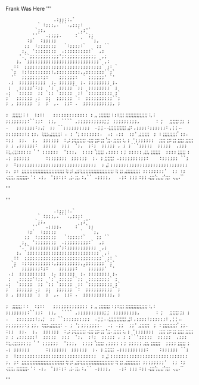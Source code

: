 Frank Was Here
'''



                      .:;;::.`
                ` :;;;,.```.,;;;:
               `;;,            `,;'`
              ''`  .;;;;.     :`` `;;
            :;`  :;;;;;         `   `;,
           ;;  :;;;;;;;   `:;;;;:`    ;; ``
          ;,  ';;;;;;;;  .;;;;;;;;;:`  ,;
         '.``;;;;;;;;;;;';:;;;;;;;;;;;  ,;
        ;, `;;;;;;;;;;;;;;;;;;;;;;;;;;;` ,:
       ::  ;;;;;;;;;;;;;;;;;;;;;;;;;;;;;` ;: `
      `;  :;:;;;;;;;;:,;;;;;;;;;,,;;;;;;;``;`
      '`  ;;;;;;;:;:    ;;;;;;:  ` ;;;;;;' `'
     .;  ;;;;;;;;;;  ;. ;;;;;;  ;. ;;;;;;;; ;.
     ;   ;;;;;':;;  ';` ;;;;;``;;  ;;;;;;;;` ;
    .;  `;;;;;  ;; `;; `;;;;;  ;: `;;;;;;;;; ;`
    ;`  ;;;;;; .;  ;;  ;;;;;; `:  ;;;;;;;;;;``;
    ; , ;;;;;; `;  ;` ,.  ;;: .  ;;;;;;;;;;;, ;
   `; ` ;;;;;;  :    `:  :;::   ;;;;;;;;;;;;; ;`
   ,,   ;;;;;;;   ` :;: `;;;   ;;;;;;;;;;;;;; :,
   :`   ;;;;;;;;:``;;:  ;;,  ```` ,;;;;;;;;;; `;
   ; `  ;;;;;;;;;,      :  `;`  `  ;;;;;;   ;` ;
   ; .   ;;;;;;;:;, `;`   ;; ``;;;;;;;;;;   `. ;
   ; .   .;;;;;;;;;;;   ,;: `,;;;;:;;;;;;:`  , ;
   ; ..  `;;;;;;;:;`   `;;, `:;;;.,;;;;;;:`  . ;
   ' `; ``;;;;;;;.  .; .;;  ;;'``   ,;;;;;;  ` ;
   :` ;;;;;;;;;' ` ;;. :;;  ;;.  ;,  ;;;;;;   `:
   ,: ;:;;;;;;;  .;;;  ;;:  ;;  ';;.  ;;;;;   :,
   `; ';;;;;;;  `;;;;  ;;:  ;;  ;;;;  ;;;;; ` ;
    ; ,;;;;;;:  ;;;;;  ;;;  ';,  ;:;  ;;;;; , ;
    ;``';;;;;  ;;;;;  ,;;;` ::;,.;;;` ;;;;;  `'
    `' ;;;;;;  ';;;,  ;;;;`  ';;;;; `,;;;;` `;`
     ;` ;;;;;` ,;;,  ;;;;;;`  ;;;;`  ;;;;;  `;
     .; ;;;;;;      :;;;;;;; `     `;;;;;;  ;.
      ;` ;;;;;;`  .;;;;;;;;;;:    :;;;;;; ``;
       ;  :;;;;;;;;;;;;;;;;;;;;;;;;;;;;;;  ; `
       ,; `;;;;;;;;;;;;;;;;;;;;;;;;;;;;;  ;,
        ;: `;;;;;;;;;;;;;;;;;;;;;;;;;;;  :;
         ;:  ,;;:;;;;;;;;;;;;;;;;;;;;;  :;
          ;;   ,;;;;;;;;;`  ;;;;;;;;'  ;;
           :;   ` .;;;;,    ;;;;;;;. `':
            .;, `          `';;:;: `,;.
              ;;,  `:,`` .;;;;,   .;:
                ;;;`           `:;;`
                  .;;;';,,,;';;;`
                      `.,,,.``


'''


'''



                      .:;;::.`
                ` :;;;,.```.,;;;:
               `;;,            `,;'`
              ''`  .;;;;.     :`` `;;
            :;`  :;;;;;         `   `;,
           ;;  :;;;;;;;   `:;;;;:`    ;; ``
          ;,  ';;;;;;;;  .;;;;;;;;;:`  ,;
         '.``;;;;;;;;;;;';:;;;;;;;;;;;  ,;
        ;, `;;;;;;;;;;;;;;;;;;;;;;;;;;;` ,:
       ::  ;;;;;;;;;;;;;;;;;;;;;;;;;;;;;` ;: `
      `;  :;:;;;;;;;;:,;;;;;;;;;,,;;;;;;;``;`
      '`  ;;;;;;;:;:    ;;;;;;:  ` ;;;;;;' `'
     .;  ;;;;;;;;;;  ;. ;;;;;;  ;. ;;;;;;;; ;.
     ;   ;;;;;':;;  ';` ;;;;;``;;  ;;;;;;;;` ;
    .;  `;;;;;  ;; `;; `;;;;;  ;: `;;;;;;;;; ;`
    ;`  ;;;;;; .;  ;;  ;;;;;; `:  ;;;;;;;;;;``;
    ; , ;;;;;; `;  ;` ,.  ;;: .  ;;;;;;;;;;;, ;
   `; ` ;;;;;;  :    `:  :;::   ;;;;;;;;;;;;; ;`
   ,,   ;;;;;;;   ` :;: `;;;   ;;;;;;;;;;;;;; :,
   :`   ;;;;;;;;:``;;:  ;;,  ```` ,;;;;;;;;;; `;
   ; `  ;;;;;;;;;,      :  `;`  `  ;;;;;;   ;` ;
   ; .   ;;;;;;;:;, `;`   ;; ``;;;;;;;;;;   `. ;
   ; .   .;;;;;;;;;;;   ,;: `,;;;;:;;;;;;:`  , ;
   ; ..  `;;;;;;;:;`   `;;, `:;;;.,;;;;;;:`  . ;
   ' `; ``;;;;;;;.  .; .;;  ;;'``   ,;;;;;;  ` ;
   :` ;;;;;;;;;' ` ;;. :;;  ;;.  ;,  ;;;;;;   `:
   ,: ;:;;;;;;;  .;;;  ;;:  ;;  ';;.  ;;;;;   :,
   `; ';;;;;;;  `;;;;  ;;:  ;;  ;;;;  ;;;;; ` ;
    ; ,;;;;;;:  ;;;;;  ;;;  ';,  ;:;  ;;;;; , ;
    ;``';;;;;  ;;;;;  ,;;;` ::;,.;;;` ;;;;;  `'
    `' ;;;;;;  ';;;,  ;;;;`  ';;;;; `,;;;;` `;`
     ;` ;;;;;` ,;;,  ;;;;;;`  ;;;;`  ;;;;;  `;
     .; ;;;;;;      :;;;;;;; `     `;;;;;;  ;.
      ;` ;;;;;;`  .;;;;;;;;;;:    :;;;;;; ``;
       ;  :;;;;;;;;;;;;;;;;;;;;;;;;;;;;;;  ; `
       ,; `;;;;;;;;;;;;;;;;;;;;;;;;;;;;;  ;,
        ;: `;;;;;;;;;;;;;;;;;;;;;;;;;;;  :;
         ;:  ,;;:;;;;;;;;;;;;;;;;;;;;;  :;
          ;;   ,;;;;;;;;;`  ;;;;;;;;'  ;;
           :;   ` .;;;;,    ;;;;;;;. `':
            .;, `          `';;:;: `,;.
              ;;,  `:,`` .;;;;,   .;:
                ;;;`           `:;;`
                  .;;;';,,,;';;;`
                      `.,,,.``


'''
